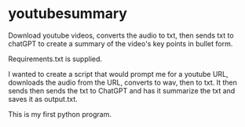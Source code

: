 # youtubesummary
Download youtube videos, converts the audio to txt, then sends txt to chatGPT to create a summary of the video's
key points in bullet form.

Requirements.txt is supplied.

I wanted to create a script that would prompt me for a youtube URL, downloads the audio from the URL, converts
to wav, then to txt. It then sends then sends the txt to ChatGPT and has it summarize the txt and saves it as 
output.txt. 


This is my first python program. 
